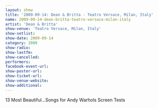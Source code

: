 ```yaml
---
layout: show
title: '2009-09-14: Dean & Britta - Teatro Versace, Milan, Italy'
name: 2009-09-14-dean-britta-teatro-versace-milan-italy
artist: 'Dean & Britta'
show-venue: 'Teatro Versace, Milan, Italy'
show-setlist: 
show-date: 2009-09-14
category: 2009
show-radio: 
show-lastfm: 
show-cancelled: 
performers: 
facebook-event-url: 
show-poster-url: 
show-ticket-url: 
show-venue-website: 
show-additional: 
---
```


13 Most Beautiful...Songs for Andy Warhols Screen Tests